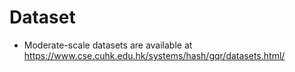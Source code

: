 # Dataset

- Moderate-scale datasets are available at https://www.cse.cuhk.edu.hk/systems/hash/gqr/datasets.html/
